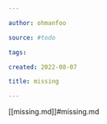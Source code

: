 ```yaml
---

author: ohmanfoo

source: #todo

tags: 

created: 2022-08-07

title: missing

---
```

[[missing.md]]#missing.md